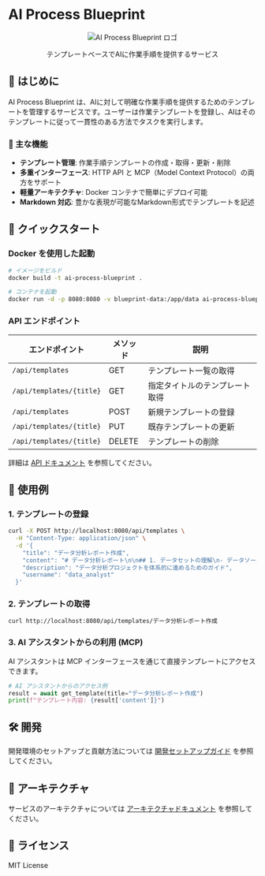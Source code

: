 # AI Process Blueprint

<div align="center">
  <img src="https://via.placeholder.com/150" alt="AI Process Blueprint ロゴ">
  <p>テンプレートベースでAIに作業手順を提供するサービス</p>
</div>

## 👋 はじめに

AI Process Blueprint は、AIに対して明確な作業手順を提供するためのテンプレートを管理するサービスです。ユーザーは作業テンプレートを登録し、AIはそのテンプレートに従って一貫性のある方法でタスクを実行します。

### 📌 主な機能

- **テンプレート管理**: 作業手順テンプレートの作成・取得・更新・削除
- **多重インターフェース**: HTTP API と MCP（Model Context Protocol）の両方をサポート
- **軽量アーキテクチャ**: Docker コンテナで簡単にデプロイ可能
- **Markdown 対応**: 豊かな表現が可能なMarkdown形式でテンプレートを記述

## 🚀 クイックスタート

### Docker を使用した起動

```bash
# イメージをビルド
docker build -t ai-process-blueprint .

# コンテナを起動
docker run -d -p 8080:8080 -v blueprint-data:/app/data ai-process-blueprint
```

### API エンドポイント

| エンドポイント | メソッド | 説明 |
|--------------|--------|------|
| `/api/templates` | GET | テンプレート一覧の取得 |
| `/api/templates/{title}` | GET | 指定タイトルのテンプレート取得 |
| `/api/templates` | POST | 新規テンプレートの登録 |
| `/api/templates/{title}` | PUT | 既存テンプレートの更新 |
| `/api/templates/{title}` | DELETE | テンプレートの削除 |

詳細は [API ドキュメント](API_DOCUMENTATION.md) を参照してください。

## 🧩 使用例

### 1. テンプレートの登録

```bash
curl -X POST http://localhost:8080/api/templates \
  -H "Content-Type: application/json" \
  -d '{
    "title": "データ分析レポート作成",
    "content": "# データ分析レポート\n\n## 1. データセットの理解\n- データソースを特定\n- 各列の意味を把握\n- 基本統計量を計算\n\n## 2. データクリーニング\n- 欠損値の処理\n- 外れ値の検出と処理\n- データ型の変換\n\n## 3. 探索的データ分析\n- 分布の可視化\n- 相関関係の分析\n- パターンの発見\n\n## 4. 結論と洞察\n- 主要な発見事項\n- ビジネスへの示唆\n- 次のステップ",
    "description": "データ分析プロジェクトを体系的に進めるためのガイド",
    "username": "data_analyst"
  }'
```

### 2. テンプレートの取得

```bash
curl http://localhost:8080/api/templates/データ分析レポート作成
```

### 3. AI アシスタントからの利用 (MCP)

AI アシスタントは MCP インターフェースを通じて直接テンプレートにアクセスできます。

```python
# AI アシスタントからのアクセス例
result = await get_template(title="データ分析レポート作成")
print(f"テンプレート内容: {result['content']}")
```

## 🛠️ 開発

開発環境のセットアップと貢献方法については [開発セットアップガイド](DEVELOPMENT_SETUP.md) を参照してください。

## 📐 アーキテクチャ

サービスのアーキテクチャについては [アーキテクチャドキュメント](ARCHITECTURE.md) を参照してください。

## 📝 ライセンス

MIT License
